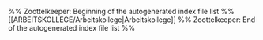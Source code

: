 %% Zoottelkeeper: Beginning of the autogenerated index file list %%
[[ARBEITSKOLLEGE/Arbeitskollege|Arbeitskollege]]
%% Zoottelkeeper: End of the autogenerated index file list %%
